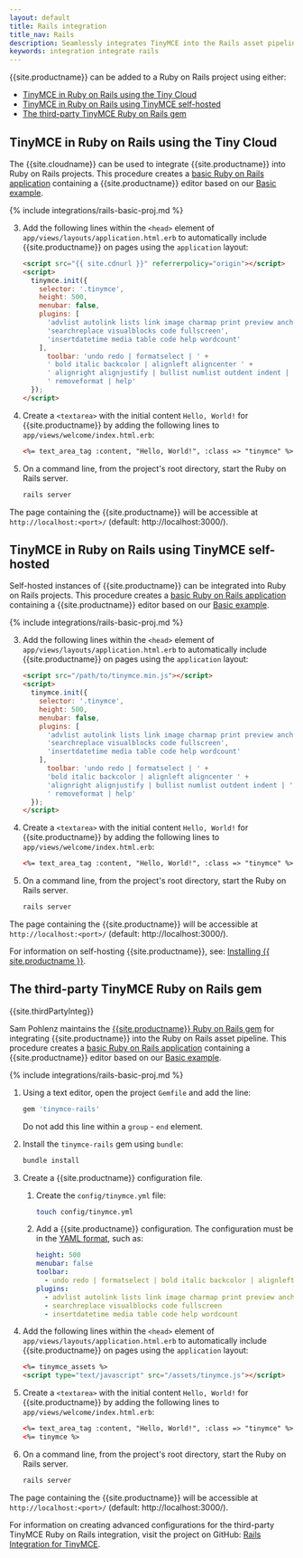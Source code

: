 ```yaml
---
layout: default
title: Rails integration
title_nav: Rails
description: Seamlessly integrates TinyMCE into the Rails asset pipeline.
keywords: integration integrate rails
---
```


{{site.productname}} can be added to a Ruby on Rails project using either:

- [TinyMCE in Ruby on Rails using the Tiny Cloud](#tinymceinrubyonrailsusingthetinycloud)
- [TinyMCE in Ruby on Rails using TinyMCE self-hosted](#tinymceinrubyonrailsusingtinymceself-hosted)
- [The third-party TinyMCE Ruby on Rails gem](#thethird-partytinymcerubyonrailsgem)

## TinyMCE in Ruby on Rails using the Tiny Cloud

The {{site.cloudname}} can be used to integrate {{site.productname}} into Ruby on Rails projects.
This procedure creates a [basic Ruby on Rails application](https://guides.rubyonrails.org/getting_started.html) containing a {{site.productname}} editor based on our [Basic example]({{site.baseurl}}/demo/basic-example/).

{% include integrations/rails-basic-proj.md %}

3. Add the following lines within the `<head>` element of `app/views/layouts/application.html.erb` to automatically include {{site.productname}} on pages using the `application` layout:

    ```html
    <script src="{{ site.cdnurl }}" referrerpolicy="origin"></script>
    <script>
      tinymce.init({
        selector: '.tinymce',
        height: 500,
        menubar: false,
        plugins: [
          'advlist autolink lists link image charmap print preview anchor',
          'searchreplace visualblocks code fullscreen',
          'insertdatetime media table code help wordcount'
        ],
          toolbar: 'undo redo | formatselect | ' +
          ' bold italic backcolor | alignleft aligncenter ' +
          ' alignright alignjustify | bullist numlist outdent indent | ' +
          ' removeformat | help'
      });
    </script>
    ```

4. Create a `<textarea>` with the initial content `Hello, World!` for {{site.productname}} by adding the following lines to `app/views/welcome/index.html.erb`:

    ```html
    <%= text_area_tag :content, "Hello, World!", :class => "tinymce" %>
    ```

7. On a command line, from the project's root directory, start the Ruby on Rails server.
    ```sh
    rails server
    ```

The page containing the {{site.productname}} will be accessible at `http://localhost:<port>/` (default: http://localhost:3000/).

## TinyMCE in Ruby on Rails using TinyMCE self-hosted

Self-hosted instances of {{site.productname}} can be integrated into Ruby on Rails projects.
This procedure creates a [basic Ruby on Rails application](https://guides.rubyonrails.org/getting_started.html) containing a {{site.productname}} editor based on our [Basic example]({{site.baseurl}}/demo/basic-example/).

{% include integrations/rails-basic-proj.md %}

3. Add the following lines within the `<head>` element of `app/views/layouts/application.html.erb` to automatically include {{site.productname}} on pages using the `application` layout:

    ```html
    <script src="/path/to/tinymce.min.js"></script>
    <script>
      tinymce.init({
        selector: '.tinymce',
        height: 500,
        menubar: false,
        plugins: [
          'advlist autolink lists link image charmap print preview anchor',
          'searchreplace visualblocks code fullscreen',
          'insertdatetime media table code help wordcount'
        ],
          toolbar: 'undo redo | formatselect | ' +
          'bold italic backcolor | alignleft aligncenter ' +
          'alignright alignjustify | bullist numlist outdent indent | ' +
          ' removeformat | help'
      });
    </script>
    ```

4. Create a `<textarea>` with the initial content `Hello, World!` for {{site.productname}} by adding the following lines to `app/views/welcome/index.html.erb`:

    ```html
    <%= text_area_tag :content, "Hello, World!", :class => "tinymce" %>
    ```

5. On a command line, from the project's root directory, start the Ruby on Rails server.

    ```sh
    rails server
    ```

The page containing the {{site.productname}} will be accessible at `http://localhost:<port>/` (default: http://localhost:3000/).

For information on self-hosting {{site.productname}}, see: [Installing {{ site.productname }}]({{site.baseurl}}/general-configuration-guide/advanced-install/).

## The third-party TinyMCE Ruby on Rails gem

{{site.thirdPartyInteg}}

Sam Pohlenz maintains the [{{site.productname}} Ruby on Rails gem](https://github.com/spohlenz/tinymce-rails) for integrating {{site.productname}} into the Ruby on Rails asset pipeline.
This procedure creates a [basic Ruby on Rails application](https://guides.rubyonrails.org/getting_started.html) containing a {{site.productname}} editor based on our [Basic example]({{site.baseurl}}/demo/basic-example/).

{% include integrations/rails-basic-proj.md %}

1. Using a text editor, open the project `Gemfile` and add the line:

    ```sh
    gem 'tinymce-rails'
    ```

    Do not add this line within a `group` - `end` element.

1. Install the `tinymce-rails` gem using `bundle`:

    ```sh
    bundle install
    ```

2. Create a {{site.productname}} configuration file.

   1. Create the `config/tinymce.yml` file:

      ```sh
      touch config/tinymce.yml
      ```

   2. Add a {{site.productname}} configuration. The configuration must be in the [YAML format](https://yaml.org/spec/1.2/spec.html), such as:

      ```yml
      height: 500
      menubar: false
      toolbar:
        - undo redo | formatselect | bold italic backcolor | alignleft aligncenter alignright alignjustify | bullist numlist outdent indent | removeformat | help
      plugins:
        - advlist autolink lists link image charmap print preview anchor
        - searchreplace visualblocks code fullscreen
        - insertdatetime media table code help wordcount
      ```

3. Add the following lines within the `<head>` element of `app/views/layouts/application.html.erb` to automatically include {{site.productname}} on pages using the `application` layout:

    ```html
    <%= tinymce_assets %>
    <script type="text/javascript" src="/assets/tinymce.js"></script>
    ```

4. Create a `<textarea>` with the initial content `Hello, World!` for {{site.productname}} by adding the following lines to `app/views/welcome/index.html.erb`:

    ```html
    <%= text_area_tag :content, "Hello, World!", :class => "tinymce" %>
    <%= tinymce %>
    ```

5. On a command line, from the project's root directory, start the Ruby on Rails server.

    ```sh
    rails server
    ```

The page containing the {{site.productname}} will be accessible at `http://localhost:<port>/` (default: http://localhost:3000/).

For information on creating advanced configurations for the third-party TinyMCE Ruby on Rails integration, visit the project on GitHub: [Rails Integration for TinyMCE](https://github.com/spohlenz/tinymce-rails).
